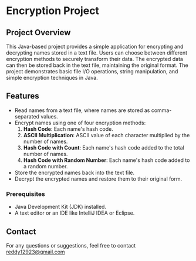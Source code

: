 # Encryption Project

## Project Overview

This Java-based project provides a simple application for encrypting and decrypting names stored in a text file. Users can choose between different encryption methods to securely transform their data. The encrypted data can then be stored back in the text file, maintaining the original format. The project demonstrates basic file I/O operations, string manipulation, and simple encryption techniques in Java.

## Features

- Read names from a text file, where names are stored as comma-separated values.
- Encrypt names using one of four encryption methods:
  1. **Hash Code**: Each name's hash code.
  2. **ASCII Multiplication**: ASCII value of each character multiplied by the number of names.
  3. **Hash Code with Count**: Each name's hash code added to the total number of names.
  4. **Hash Code with Random Number**: Each name's hash code added to a random number.
- Store the encrypted names back into the text file.
- Decrypt the encrypted names and restore them to their original form.


### Prerequisites

- Java Development Kit (JDK) installed.
- A text editor or an IDE like IntelliJ IDEA or Eclipse.

## Contact

For any questions or suggestions, feel free to contact reddy12923@gmail.com 
